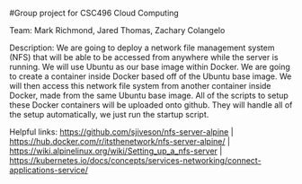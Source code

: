 #Group project for CSC496 Cloud Computing

Team: Mark Richmond, Jared Thomas, Zachary Colangelo

Description: We are going to deploy a network file management system (NFS) that will be able to be accessed from anywhere while the server is running. We will use Ubuntu as our base image within Docker. We are going to create a container inside Docker based off of the Ubuntu base image. We will then access this network file system from another container inside Docker, made from the same Ubuntu base image. All of the scripts to setup these Docker containers will be uploaded onto github. They will handle all of the setup automatically, we just run the startup script.

Helpful links: https://github.com/sjiveson/nfs-server-alpine | https://hub.docker.com/r/itsthenetwork/nfs-server-alpine/ | https://wiki.alpinelinux.org/wiki/Setting_up_a_nfs-server | https://kubernetes.io/docs/concepts/services-networking/connect-applications-service/
